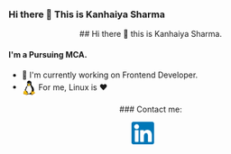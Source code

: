 ### Hi there 👋 This is Kanhaiya Sharma
<div align="center">
  <p>
   ## Hi there 👋 this is  Kanhaiya Sharma.
  </p>
</div>

#### I'm a Pursuing MCA.

- 🏢 I'm currently working on Frontend Developer.
- [<img src="https://raw.githubusercontent.com/devcula/devcula/master/socials/linux.svg" height="30em" align="center" alt="Linux Logo" title="Linux Logo"/>](https://www.linux.org/) For me, Linux is ❤️
<div align="center">
  <p>
   ### Contact me:
  </p>
<a href="https://www.linkedin.com/in/kanhaiya-sharma-36a0b7204/" target="blank"><img align="center" src="https://raw.githubusercontent.com/devcula/devcula/master/socials/linkedin.svg" alt="Linkedin" height="40" width="40" /></a>&nbsp; &nbsp; &nbsp; &nbsp;

